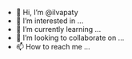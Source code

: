 - 👋 Hi, I’m @ilvapaty
- 👀 I’m interested in ...
- 🌱 I’m currently learning ...
- 💞️ I’m looking to collaborate on ...
- 📫 How to reach me ...



